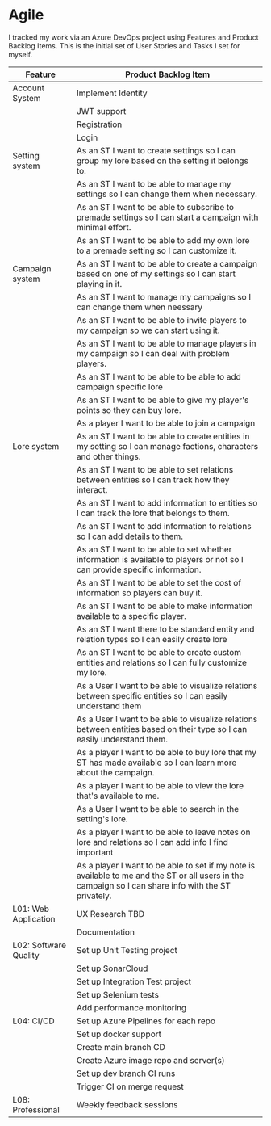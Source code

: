 
# Agile
I tracked my work via an Azure DevOps project using Features and Product Backlog Items. This is the initial set of User Stories and Tasks I set for myself.

| Feature               | Product Backlog Item                                                                                                                                  |
| --------------------- | ----------------------------------------------------------------------------------------------------------------------------------------------------- |
| Account System        | Implement Identity                                                                                                                                    |
|                       | JWT support                                                                                                                                           |
|                       | Registration                                                                                                                                          |
|                       | Login                                                                                                                                                 |
| Setting system        | As an ST I want to create settings so I can group my lore based on the setting it belongs to.                                                         |
|                       | As an ST I want to be able to manage my settings so I can change them when necessary.                                                                 |
|                       | As an ST I want to be able to subscribe to premade settings so I can start a campaign with minimal effort.                                            |
|                       | As an ST I want to be able to add my own lore to a premade setting so I can customize it.                                                             |
| Campaign system       | As an ST I want to be able to create a campaign based on one of my settings so I can start playing in it.                                             |
|                       | As an ST I want to manage my campaigns so I can change them when neessary                                                                             |
|                       | As an ST I want to be able to invite players to my campaign so we can start using it.                                                                 |
|                       | As an ST I want to be able to manage players in my campaign so I can deal with problem players.                                                       |
|                       | As an ST I want to be able to be able to add campaign specific lore                                                                                   |
|                       | As an ST I want to be able to give my player's points so they can buy lore.                                                                           |
|                       | As a player I want to be able to join a campaign                                                                                                      |
| Lore system           | As an ST I want to be able to create entities in my setting so I can manage factions, characters and other things.                                    |
|                       | As an ST I want to be able to set relations between entities so I can track how they interact.                                                        |
|                       | As an ST I want to add information to entities so I can track the lore that belongs to them.                                                          |
|                       | As an ST I want to add information to relations so I can add details to them.                                                                         |
|                       | As an ST I want to be able to set whether information is available to players or not so I can provide specific information.                           |
|                       | As an ST I want to be able to set the cost of information so players can buy it.                                                                      |
|                       | As an ST I want to be able to make information available to a specific player.                                                                        |
|                       | As an ST I want there to be standard entity and relation types so I can easily create lore                                                            |
|                       | As an ST I want to be able to create custom entities and relations so I can fully customize my lore.                                                  |
|                       | As a User I want to be able to visualize relations between specific entities so I can easily understand them                                          |
|                       | As a User I want to be able to visualize relations between entities based on their type so I can easily understand them.                              |
|                       | As a player I want to be able to buy lore that my ST has made available so I can learn more about the campaign.                                       |
|                       | As a player I want to be able to view the lore that's available to me.                                                                                |
|                       | As a User I want to be able to search in the setting's lore.                                                                                          |
|                       | As a player I want to be able to leave notes on lore and relations so I can add info I find important                                                 |
|                       | As a player I want to be able to set if my note is available to me and the ST or all users in the campaign so I can share info with the ST privately. |
| L01: Web Application  | UX Research TBD                                                                                                                                       |
|                       | Documentation                                                                                                                                         |
| L02: Software Quality | Set up Unit Testing project                                                                                                                           |
|                       | Set up SonarCloud                                                                                                                                     |
|                       | Set up Integration Test project                                                                                                                       |
|                       | Set up Selenium tests                                                                                                                                 |
|                       | Add performance monitoring                                                                                                                            |
| L04: CI/CD            | Set up Azure Pipelines for each repo                                                                                                                  |
|                       | Set up docker support                                                                                                                                 |
|                       | Create main branch CD                                                                                                                                 |
|                       | Create Azure image repo and server(s)                                                                                                                 |
|                       | Set up dev branch CI runs                                                                                                                             |
|                       | Trigger CI on merge request                                                                                                                           |
| L08: Professional     | Weekly feedback sessions                                                                                                                              |
